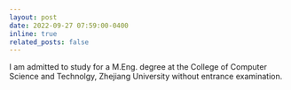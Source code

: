```yaml
---
layout: post
date: 2022-09-27 07:59:00-0400
inline: true
related_posts: false
---
```


I am admitted to study for a M.Eng. degree at the College of Computer Science and Technolgy, Zhejiang University without entrance examination.
